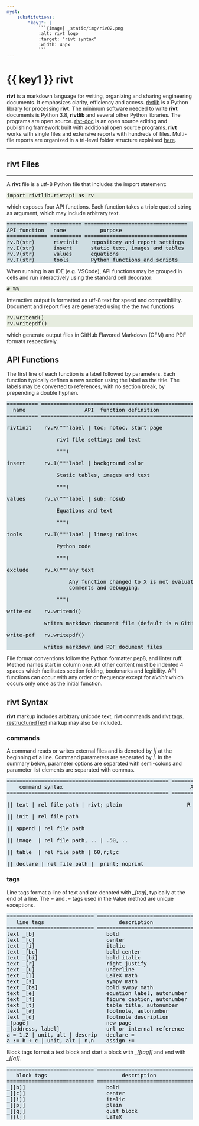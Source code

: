 ```yaml
---
myst:
    substitutions:
        "key1": |
            ```{image} _static/img/riv02.png
            :alt: rivt logo
            :target: "rivt syntax"
            :width: 45px
            ```
---
```


# {{ key1 }}  **rivt** 

**rivt** is a markdown language for writing, organizing and sharing engineering
documents. It emphasizes clarity, efficiency and access.
[rivtlib](https://rivt-code.net) is a Python library for processing **rivt**.
The minimum software needed to write **rivt** documents is Python 3.8,
**rivtlib** and several other Python libraries. The programs are open source.
[rivt-doc](/rivt-doc.md) is an open source editing and publishing framework
built with additional open source programs. **rivt** works with single files
and extensive reports with hundreds of files. Multi-file reports are organized
in a tri-level folder structure explained [here](/rivt-doc.md).

<hr>

## rivt Files
<hr>

A **rivt** file is a utf-8 Python file that includes the import statement: 

<pre style="background:#e6ecdf;color:#000000">import rivtlib.rivtapi as rv</pre> 

which exposes four API functions. Each function takes a triple quoted string as
argument, which may include arbitrary text.

<pre style="background: #cfdde2;color:#000000">
============= ========== =================================
API function   name           purpose
============= ========== =================================
rv.R(str)      rivtinit    repository and report settings
rv.I(str)      insert      static text, images and tables
rv.V(str)      values      equations
rv.T(str)      tools       Python functions and scripts
</pre>

When running in an IDE (e.g. VSCode), API functions may be grouped in cells and
run interactively using the standard cell decorator:

<pre style="background:#e6ecdf;color:#000000"># %%</pre>

Interactive output is formatted as utf-8 text for speed and compatiblility.
Document and report files are generated using the the two functions

<pre style="background:#e6ecdf;color:#000000">rv.writemd() 
rv.writepdf() </pre>

which generate output files in GitHub Flavored Markdown
(GFM) and PDF formats respectively.

## API Functions

The first line of each function is a label followed by parameters. Each
function typically defines a new section using the label as the title. The
labels may be converted to references, with no section break, by prepending a
double hyphen.


<pre style="background: #cfdde2; color: #000000">
========== ========================================================
  name                   API  function definition
========== ========================================================

rivtinit    rv.R("""label | toc; notoc, start page

                rivt file settings and text

                """)

insert      rv.I("""label | background color  

                Static tables, images and text

                """)

values      rv.V("""label | sub; nosub 

                Equations and text
                
                """)

tools       rv.T("""label | lines; nolines

                Python code

                """)

exclude     rv.X("""any text

                    Any function changed to X is not evaluated. Used for
                    comments and debugging.

                """)

write-md    rv.writemd()
        
            writes markdown document file (default is a GitHub README.md)

write-pdf   rv.writepdf()
    
            writes markdown and PDF document files
</pre>

File format conventions follow the Python formatter pep8, and linter ruff.
Method names start in column one. All other content must be indented 4 spaces
which facilitates section folding, bookmarks and legibility. API functions can
occur with any order or frequency except for *rivtinit* which occurs only once
as the initial function.

## rivt Syntax

**rivt** markup includes arbitrary unicode text, rivt commands and rivt tags.
[restructuredText](https://docutils.sourceforge.io/docs/user/rst/quickref.html)
markup may also be included. 

### commands

A command reads or writes external files and is denoted by *||* at the beginning
of a line. Command parameters are separated by *|*. In the summary below,
parameter options are separated with semi-colons and parameter list elements
are separated with commas.

<pre style="background:#dce8ef; color: #000000">
==================================================== ==============
    command syntax                                         API 
==================================================== ==============

|| text | rel file path | rivt; plain                     R I V

|| init | rel file path                                     R

|| append | rel file path                                   R

|| image  | rel file path, .. | .50, ..                     I

|| table  | rel file path | 60,r;l;c                        I

|| declare | rel file path |  print; noprint                V
</pre>

### tags

Line tags format a line of text and are denoted with *_[tag]*, typically at the
end of a line. The *=* and *:=* tags used in the Value method are unique
exceptions. 

<pre style="background:#dce8ef; color: #000000">
============================ ================================= ==========
   line tags                        description                   API
============================ ================================ ===========
text _[b]                       bold                            R I V 
text _[c]                       center                          R I V  
text _[i]                       italic                          R I V  
text _[bc]                      bold center                     R I V  
text _[bi]                      bold italic                     R I V
text _[r]                       right justify                   R I V
text _[u]                       underline                       R I V   
text _[l]                       LaTeX math                        I V
text _[s]                       sympy math                        I V
text _[bs]                      bold sympy math                   I V
text _[e]                       equation label, autonumber        I V
text _[f]                       figure caption, autonumber        I V
text _[t]                       table title, autonumber           I V
text _[#]                       footnote, autonumber              I V
text _[d]                       footnote description              I V
_[page]                         new page                          I V
_[address, label]               url or internal reference         I V
a = 1.2 | unit, alt | descrip   declare =                           V
a := b + c | unit, alt | n,n    assign :=                           V
</pre>

Block tags format a text block and start a block with *_[[tag]]* and
end with *_[[q]]*.

<pre style="background:#dce8ef; color: #000000">
============================ ================================ ==========
   block tags                        description                 API
============================ ================================ ==========
_[[b]]                          bold                            R I V
_[[c]]                          center                          R I V
_[[i]]                          italic                          R I V
_[[p]]                          plain                           R I V
_[[q]]                          quit block                      R I V
_[[l]]                          LaTeX                             I V
</pre>




